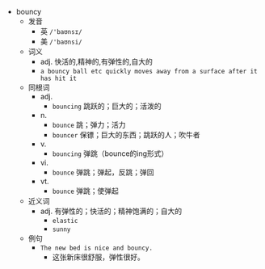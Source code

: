- bouncy
  - 发音
    - 英 `/'baʊnsɪ/`
    - 美 `/'baʊnsi/`
  - 词义
    - adj. 快活的,精神的,有弹性的,自大的
    - `a bouncy ball etc quickly moves away from a surface after it has hit it`
  - 同根词
    - adj.
      - `bouncing` 跳跃的；巨大的；活泼的
    - n.
      - `bounce` 跳；弹力；活力
      - `bouncer` 保镖；巨大的东西；跳跃的人；吹牛者
    - v.
      - `bouncing` 弹跳（bounce的ing形式）
    - vi.
      - `bounce` 弹跳；弹起，反跳；弹回
    - vt.
      - `bounce` 弹跳；使弹起
  - 近义词
    - adj. 有弹性的；快活的；精神饱满的；自大的
      - `elastic`
      - `sunny`
  - 例句
    - `The new bed is nice and bouncy.`
      - 这张新床很舒服，弹性很好。

